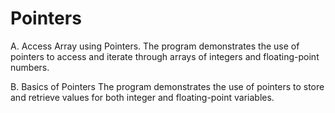 # Pointers
A. Access Array using Pointers.
The program demonstrates the use of pointers to access and iterate through arrays of integers and floating-point numbers.

B. Basics of Pointers
The program demonstrates the use of pointers to store and retrieve values for both integer and floating-point variables.
